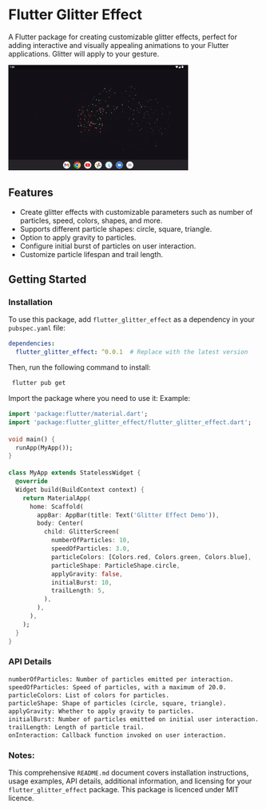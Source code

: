 # Flutter Glitter Effect

A Flutter package for creating customizable glitter effects, perfect for adding interactive and visually appealing animations to your Flutter applications. Glitter will apply to your gesture.

![Flutter Glitter Effect Demo](https://raw.githubusercontent.com/sharmark9931/flutter_glitter_effect/main/flutter_glitter_effect.gif)

## Features

- Create glitter effects with customizable parameters such as number of particles, speed, colors, shapes, and more.
- Supports different particle shapes: circle, square, triangle.
- Option to apply gravity to particles.
- Configure initial burst of particles on user interaction.
- Customize particle lifespan and trail length.

## Getting Started

### Installation

To use this package, add `flutter_glitter_effect` as a dependency in your `pubspec.yaml` file:

```yaml
dependencies:
  flutter_glitter_effect: ^0.0.1  # Replace with the latest version
```
Then, run the following command to install:
```bash
 flutter pub get
```
Import the package where you need to use it:
Example:
```dart
import 'package:flutter/material.dart';
import 'package:flutter_glitter_effect/flutter_glitter_effect.dart';

void main() {
  runApp(MyApp());
}

class MyApp extends StatelessWidget {
  @override
  Widget build(BuildContext context) {
    return MaterialApp(
      home: Scaffold(
        appBar: AppBar(title: Text('Glitter Effect Demo')),
        body: Center(
          child: GlitterScreen(
            numberOfParticles: 10,
            speedOfParticles: 3.0,
            particleColors: [Colors.red, Colors.green, Colors.blue],
            particleShape: ParticleShape.circle,
            applyGravity: false,
            initialBurst: 10,
            trailLength: 5,
          ),
        ),
      ),
    );
  }
}
```

### API Details
```
numberOfParticles: Number of particles emitted per interaction.
speedOfParticles: Speed of particles, with a maximum of 20.0.
particleColors: List of colors for particles.
particleShape: Shape of particles (circle, square, triangle).
applyGravity: Whether to apply gravity to particles.
initialBurst: Number of particles emitted on initial user interaction.
trailLength: Length of particle trail.
onInteraction: Callback function invoked on user interaction.
```

### Notes:

This comprehensive `README.md` document covers installation instructions, usage examples, API details, additional information, and licensing for your `flutter_glitter_effect` package. This package is licenced under MIT licence.
